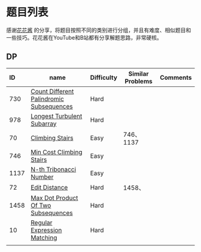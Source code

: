 # 题目列表
感谢[花花酱](https://zxi.mytechroad.com/blog/leetcode-problem-categories/) 的分享，将题目按照不同的类别进行分组，并且有难度、相似题目和一些技巧。花花酱在YouTube和B站都有分享解题思路，非常硬核。

## DP
| ID   | name                                                         | Difficulty | Similar Problems | Comments |
| :--- | ------------------------------------------------------------ | ---------- | ---------------- | -------- |
| 730  | [Count Different Palindromic Subsequences](https://leetcode-cn.com/problems/count-different-palindromic-subsequences/) | Hard       |                  |          |
| 978  | [Longest Turbulent Subarray](https://leetcode-cn.com/problems/longest-turbulent-subarray/) | Hard       |                  |          |
| 70   | [Climbing Stairs](https://leetcode-cn.com/problems/climbing-stairs/) | Easy       | 746、1137        |          |
| 746  | [Min Cost Climbing Stairs](https://leetcode-cn.com/problems/min-cost-climbing-stairs/) | Easy       |                  |          |
| 1137 | [N-th Tribonacci Number](https://leetcode-cn.com/problems/n-th-tribonacci-number/) | Easy       |                  |          |
| 72   | [Edit Distance](https://leetcode-cn.com/problems/edit-distance/) | Hard       | 1458、           |          |
| 1458 | [Max Dot Product Of Two Subsequences](https://leetcode-cn.com/problems/max-dot-product-of-two-subsequences/) | Hard       |                  |          |
| 10   | [Regular Expression Matching](https://leetcode-cn.com/problems/regular-expression-matching/) | Hard       |                  |          |
|      |                                                              |            |                  |          |

